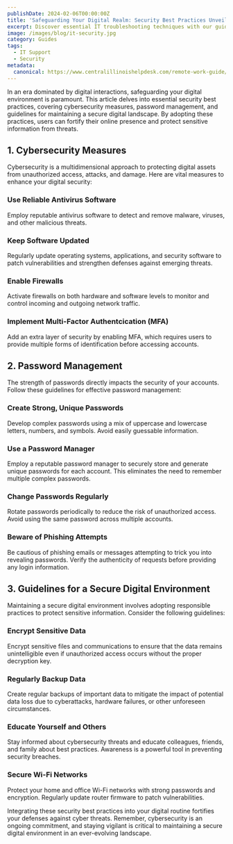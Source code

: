 ```yaml
---
publishDate: 2024-02-06T00:00:00Z
title: 'Safeguarding Your Digital Realm: Security Best Practices Unveiled'
excerpt: Discover essential IT troubleshooting techniques with our guide. Learn systematic steps to resolve software glitches, hardware issues, and connectivity problems. Improve your IT skills for efficient problem-solving and enhanced system understanding
image: /images/blog/it-security.jpg
category: Guides
tags:
  - IT Support
  - Security
metadata:
  canonical: https://www.centralillinoishelpdesk.com/remote-work-guide/
---
```


In an era dominated by digital interactions, safeguarding your digital environment is paramount. This article delves into essential security best practices, covering cybersecurity measures, password management, and guidelines for maintaining a secure digital landscape. By adopting these practices, users can fortify their online presence and protect sensitive information from threats.

## 1. Cybersecurity Measures

Cybersecurity is a multidimensional approach to protecting digital assets from unauthorized access, attacks, and damage. Here are vital measures to enhance your digital security:

### Use Reliable Antivirus Software

Employ reputable antivirus software to detect and remove malware, viruses, and other malicious threats.

### Keep Software Updated

Regularly update operating systems, applications, and security software to patch vulnerabilities and strengthen defenses against emerging threats.

### Enable Firewalls

Activate firewalls on both hardware and software levels to monitor and control incoming and outgoing network traffic.

### Implement Multi-Factor Authentcication (MFA)

Add an extra layer of security by enabling MFA, which requires users to provide multiple forms of identification before accessing accounts.

## 2. Password Management

The strength of passwords directly impacts the security of your accounts. Follow these guidelines for effective password management:

### Create Strong, Unique Passwords

Develop complex passwords using a mix of uppercase and lowercase letters, numbers, and symbols. Avoid easily guessable information.

### Use a Password Manager

Employ a reputable password manager to securely store and generate unique passwords for each account. This eliminates the need to remember multiple complex passwords.

### Change Passwords Regularly

Rotate passwords periodically to reduce the risk of unauthorized access. Avoid using the same password across multiple accounts.

### Beware of Phishing Attempts

Be cautious of phishing emails or messages attempting to trick you into revealing passwords. Verify the authenticity of requests before providing any login information.

## 3. Guidelines for a Secure Digital Environment

Maintaining a secure digital environment involves adopting responsible practices to protect sensitive information. Consider the following guidelines:

### Encrypt Sensitive Data

Encrypt sensitive files and communications to ensure that the data remains unintelligible even if unauthorized access occurs without the proper decryption key.

### Regularly Backup Data

Create regular backups of important data to mitigate the impact of potential data loss due to cyberattacks, hardware failures, or other unforeseen circumstances.

### Educate Yourself and Others

Stay informed about cybersecurity threats and educate colleagues, friends, and family about best practices. Awareness is a powerful tool in preventing security breaches.

### Secure Wi-Fi Networks

Protect your home and office Wi-Fi networks with strong passwords and encryption. Regularly update router firmware to patch vulnerabilities.

Integrating these security best practices into your digital routine fortifies your defenses against cyber threats. Remember, cybersecurity is an ongoing commitment, and staying vigilant is critical to maintaining a secure digital environment in an ever-evolving landscape.
